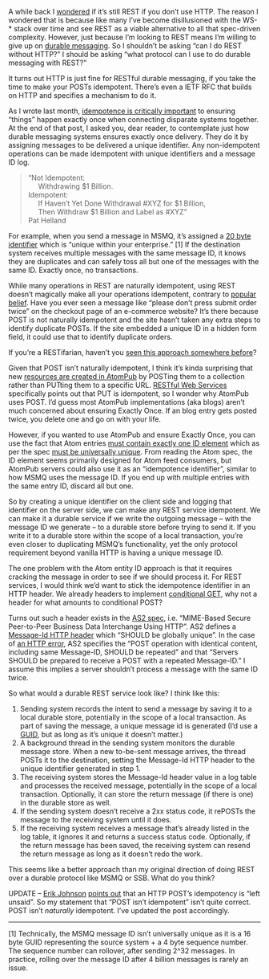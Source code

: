 A while back I
[wondered](http://devhawk.net/2007/06/05/a-rest-question/) if it’s
still REST if you don’t use HTTP. The reason I wondered that is because
like many I’ve become disillusioned with the WS-\* stack over time and
see REST as a viable alternative to all that spec-driven complexity.
However, just because I’m looking to REST means I’m willing to give up
on [durable
messaging](http://devhawk.net/2007/05/30/the-case-for-durable-messaging-in-service-orientation/).
So I shouldn’t be asking “can I do REST without HTTP?” I should be
asking “what protocol can I use to do durable messaging with REST?”

It turns out HTTP is just fine for RESTful durable messaging, if you
take the time to make your POSTs idempotent. There’s even a IETF RFC
that builds on HTTP and specifies a mechanism to do it.

As I wrote last month, [idempotence is critically
important](http://devhawk.net/2007/11/09/the-importance-of-idempotence/)
to ensuring “things” happen exactly once when connecting disparate
systems together. At the end of that post, I asked you, dear reader, to
contemplate just how durable messaging systems ensures exactly once
delivery. They do it by assigning messages to be delivered a unique
identifier. Any non-idempotent operations can be made idempotent with
unique identifiers and a message ID log.

> “Not Idempotent:\
>      Withdrawing \$1 Billion.\
> Idempotent:\
>      If Haven’t Yet Done Withdrawal \#XYZ for \$1 Billion,\
>      Then Withdraw \$1 Billion and Label as \#XYZ”\
> Pat Helland

For example, when you send a message in MSMQ, it’s assigned a [20 byte
identifier](http://msdn2.microsoft.com/en-us/library/ms705091.aspx)
which is “unique within your enterprise.” [1] If the destination system
receives multiple messages with the same message ID, it knows they are
duplicates and can safely toss all but one of the messages with the same
ID. Exactly once, no transactions.

While many operations in REST are naturally idempotent, using REST
doesn’t magically make all your operations idempotent, contrary to
[popular belief](http://diveintomark.org/archives/2004/09/29/restagra).
Have you ever seen a message like “please don’t press submit order
twice” on the checkout page of an e-commerce website? It’s there because
POST is not naturally idempotent and the site hasn’t taken any extra
steps to identify duplicate POSTs. If the site embedded a unique ID in a
hidden form field, it could use that to identify duplicate orders.

If you’re a RESTifarian, haven’t you [seen this approach somewhere
before](http://bitworking.org/projects/atom/rfc5023.html)?

Given that POST isn’t naturally idempotent, I think it’s kinda
surprising that new [resources are created in
AtomPub](http://bitworking.org/projects/atom/rfc5023.html#crwp) by
POSTing them to a collection rather than PUTting them to a specific URL.
[RESTful Web Services](http://www.oreilly.com/catalog/9780596529260/)
specifically points out that PUT is idempotent, so I wonder why AtomPub
uses POST. I’d guess most AtomPub implementations (aka blogs) aren’t
much concerned about ensuring Exactly Once. If an blog entry gets posted
twice, you delete one and go on with your life.

However, if you wanted to use AtomPub and ensure Exactly Once, you can
use the fact that Atom entries [must contain exactly one ID
element](http://tools.ietf.org/html/rfc4287#section-4.1.2) which as per
the spec [must be universally
unique](http://tools.ietf.org/html/rfc4287#section-4.2.6). From reading
the Atom spec, the ID element seems primarily designed for Atom feed
consumers, but AtomPub servers could also use it as an “idempotence
identifier”, similar to how MSMQ uses the message ID. If you end up with
multiple entries with the same entry ID, discard all but one.

So by creating a unique identifier on the client side and logging that
identifier on the server side, we can make any REST service idempotent.
We can make it a durable service if we write the outgoing message – with
the message ID we generate – to a durable store before trying to send
it. If you write it to a durable store within the scope of a local
transaction, you’re even closer to duplicating MSMQ’s functionality, yet
the only protocol requirement beyond vanilla HTTP is having a unique
message ID.

The one problem with the Atom entity ID approach is that it requires
cracking the message in order to see if we should process it. For REST
services, I would think we’d want to stick the idempotence identifier in
an HTTP header. We already headers to implement [conditional
GET](http://fishbowl.pastiche.org/2002/10/21/http_conditional_get_for_rss_hackers),
why not a header for what amounts to conditional POST?

Turns out such a header exists in the [AS2
spec](http://www.ietf.org/rfc/rfc4130.txt), i.e. “MIME-Based Secure
Peer-to-Peer Business Data Interchange Using HTTP”. AS2 defines a
[Message-Id HTTP
header](http://tools.ietf.org/html/rfc4130#section-5.3.3) which “SHOULD
be globally unique”. In the case of [an HTTP
error](http://tools.ietf.org/html/rfc4130#section-5.5), AS2 specifies
the “POST operation with identical content, including same Message-ID,
SHOULD be repeated” and that “Servers SHOULD be prepared to receive a
POST with a repeated Message-ID.” I assume this implies a server
shouldn’t process a message with the same ID twice.

So what would a durable REST service look like? I think like this:

1.  Sending system records the intent to send a message by saving it to
    a local durable store, potentially in the scope of a local
    transaction. As part of saving the message, a unique message id is
    generated (I’d use a [GUID](http://en.wikipedia.org/wiki/Guid), but
    as long as it’s unique it doesn’t matter.)
2.  A background thread in the sending system monitors the durable
    message store. When a new to-be-sent message arrives, the thread
    POSTs it to the destination, setting the Message-Id HTTP header to
    the unique identifier generated in step 1.
3.  The receiving system stores the Message-Id header value in a log
    table and processes the received message, potentially in the scope
    of a local transaction. Optionally, it can store the return message
    (if there is one) in the durable store as well.
4.  If the sending system doesn’t receive a 2xx status code, it rePOSTs
    the message to the receiving system until it does.
5.  If the receiving system receives a message that’s already listed in
    the log table, it ignores it and returns a success status code.
    Optionally, if the return message has been saved, the receiving
    system can resend the return message as long as it doesn’t redo the
    work.

This seems like a better approach than my original direction of doing
REST over a durable protocol like MSMQ or SSB. What do you think?

UPDATE – [Erik Johnson](http://appside.blogspot.com/) [points
out](http://devhawk.net/CommentView,guid,becd3f0f-5484-4a9e-ae6a-4a61cebc2a4a.aspx#commentstart)
that an HTTP POST’s idempotency is “left unsaid”. So my statement that
“POST isn’t idempotent” isn’t quite correct. POST isn’t *naturally*
idempotent. I’ve updated the post accordingly.

------------------------------------------------------------------------

[1] Technically, the MSMQ message ID isn’t universally unique as it is a
16 byte GUID representing the source system + a 4 byte sequence number.
The sequence number can rollover, after sending 2\^32 messages. In
practice, rolling over the message ID after 4 billion messages is rarely
an issue.
